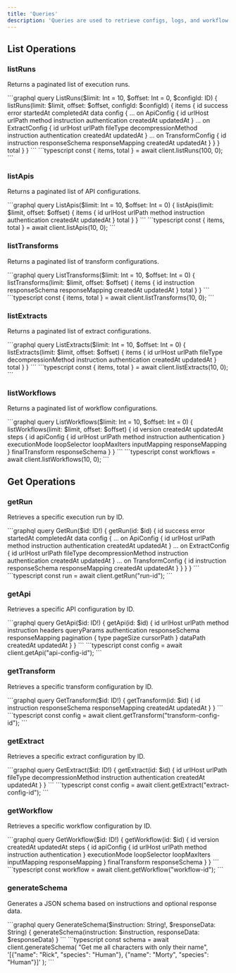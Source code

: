 ```yaml
---
title: 'Queries'
description: 'Queries are used to retrieve configs, logs, and workflow info.'
---
```


## List Operations

### listRuns
Returns a paginated list of execution runs.

<Tabs>
  <Tab title="GraphQL">
    ```graphql
    query ListRuns($limit: Int = 10, $offset: Int = 0, $configId: ID) {
      listRuns(limit: $limit, offset: $offset, configId: $configId) {
        items {
          id
          success
          error
          startedAt
          completedAt
          data
          config {
            ... on ApiConfig {
              id
              urlHost
              urlPath
              method
              instruction
              authentication
              createdAt
              updatedAt
            }
            ... on ExtractConfig {
              id
              urlHost
              urlPath
              fileType
              decompressionMethod
              instruction
              authentication
              createdAt
              updatedAt
            }
            ... on TransformConfig {
              id
              instruction
              responseSchema
              responseMapping
              createdAt
              updatedAt
            }
          }
        }
        total
      }
    }
    ```
  </Tab>
  <Tab title="Client">
    ```typescript
    const { items, total } = await client.listRuns(100, 0);
    ```
  </Tab>
</Tabs>

### listApis
Returns a paginated list of API configurations.

<Tabs>
  <Tab title="GraphQL">
    ```graphql
    query ListApis($limit: Int = 10, $offset: Int = 0) {
      listApis(limit: $limit, offset: $offset) {
        items {
          id
          urlHost
          urlPath
          method
          instruction
          authentication
          createdAt
          updatedAt
        }
        total
      }
    }
    ```
  </Tab>
  <Tab title="Client">
    ```typescript
    const { items, total } = await client.listApis(10, 0);
    ```
  </Tab>
</Tabs>

### listTransforms
Returns a paginated list of transform configurations.

<Tabs>
  <Tab title="GraphQL">
    ```graphql
    query ListTransforms($limit: Int = 10, $offset: Int = 0) {
      listTransforms(limit: $limit, offset: $offset) {
        items {
          id
          instruction
          responseSchema
          responseMapping
          createdAt
          updatedAt
        }
        total
      }
    }
    ```
  </Tab>
  <Tab title="Client">
    ```typescript
    const { items, total } = await client.listTransforms(10, 0);
    ```
  </Tab>
</Tabs>

### listExtracts
Returns a paginated list of extract configurations.

<Tabs>
  <Tab title="GraphQL">
    ```graphql
    query ListExtracts($limit: Int = 10, $offset: Int = 0) {
      listExtracts(limit: $limit, offset: $offset) {
        items {
          id
          urlHost
          urlPath
          fileType
          decompressionMethod
          instruction
          authentication
          createdAt
          updatedAt
        }
        total
      }
    }
    ```
  </Tab>
  <Tab title="Client">
    ```typescript
    const { items, total } = await client.listExtracts(10, 0);
    ```
  </Tab>
</Tabs>

### listWorkflows
Returns a paginated list of workflow configurations.

<Tabs>
  <Tab title="GraphQL">
    ```graphql
    query ListWorkflows($limit: Int = 10, $offset: Int = 0) {
      listWorkflows(limit: $limit, offset: $offset) {
        id
        version
        createdAt
        updatedAt
        steps {
          id
          apiConfig {
            id
            urlHost
            urlPath
            method
            instruction
            authentication
          }
          executionMode
          loopSelector
          loopMaxIters
          inputMapping
          responseMapping
        }
        finalTransform
        responseSchema
      }
    }
    ```
  </Tab>
  <Tab title="Client">
    ```typescript
    const workflows = await client.listWorkflows(10, 0);
    ```
  </Tab>
</Tabs>

## Get Operations

### getRun
Retrieves a specific execution run by ID.

<Tabs>
  <Tab title="GraphQL">
    ```graphql
    query GetRun($id: ID!) {
      getRun(id: $id) {
        id
        success
        error
        startedAt
        completedAt
        data
        config {
          ... on ApiConfig {
            id
            urlHost
            urlPath
            method
            instruction
            authentication
            createdAt
            updatedAt
          }
          ... on ExtractConfig {
            id
            urlHost
            urlPath
            fileType
            decompressionMethod
            instruction
            authentication
            createdAt
            updatedAt
          }
          ... on TransformConfig {
            id
            instruction
            responseSchema
            responseMapping
            createdAt
            updatedAt
          }
        }
      }
    }
    ```
  </Tab>
  <Tab title="Client">
    ```typescript
    const run = await client.getRun("run-id");
    ```
  </Tab>
</Tabs>

### getApi
Retrieves a specific API configuration by ID.

<Tabs>
  <Tab title="GraphQL">
    ```graphql
    query GetApi($id: ID!) {
      getApi(id: $id) {
        id
        urlHost
        urlPath
        method
        instruction
        headers
        queryParams
        authentication
        responseSchema
        responseMapping
        pagination {
          type
          pageSize
          cursorPath
        }
        dataPath
        createdAt
        updatedAt
      }
    }
    ```
  </Tab>
  <Tab title="Client">
    ```typescript
    const config = await client.getApi("api-config-id");
    ```
  </Tab>
</Tabs>

### getTransform
Retrieves a specific transform configuration by ID.

<Tabs>
  <Tab title="GraphQL">
    ```graphql
    query GetTransform($id: ID!) {
      getTransform(id: $id) {
        id
        instruction
        responseSchema
        responseMapping
        createdAt
        updatedAt
      }
    }
    ```
  </Tab>
  <Tab title="Client">
    ```typescript
    const config = await client.getTransform("transform-config-id");
    ```
  </Tab>
</Tabs>

### getExtract
Retrieves a specific extract configuration by ID.

<Tabs>
  <Tab title="GraphQL">
    ```graphql
    query GetExtract($id: ID!) {
      getExtract(id: $id) {
        id
        urlHost
        urlPath
        fileType
        decompressionMethod
        instruction
        authentication
        createdAt
        updatedAt
      }
    }
    ```
  </Tab>
  <Tab title="Client">
    ```typescript
    const config = await client.getExtract("extract-config-id");
    ```
  </Tab>
</Tabs>

### getWorkflow
Retrieves a specific workflow configuration by ID.

<Tabs>
  <Tab title="GraphQL">
    ```graphql
    query GetWorkflow($id: ID!) {
      getWorkflow(id: $id) {
        id
        version
        createdAt
        updatedAt
        steps {
          id
          apiConfig {
            id
            urlHost
            urlPath
            method
            instruction
            authentication
          }
          executionMode
          loopSelector
          loopMaxIters
          inputMapping
          responseMapping
        }
        finalTransform
        responseSchema
      }
    }
    ```
  </Tab>
  <Tab title="Client">
    ```typescript
    const workflow = await client.getWorkflow("workflow-id");
    ```
  </Tab>
</Tabs>

### generateSchema
Generates a JSON schema based on instructions and optional response data.

<Tabs>
  <Tab title="GraphQL">
    ```graphql
    query GenerateSchema($instruction: String!, $responseData: String) {
      generateSchema(instruction: $instruction, responseData: $responseData)
    }
    ```
  </Tab>
  <Tab title="Client">
    ```typescript
    const schema = await client.generateSchema(
      "Get me all characters with only their name",
      '[{"name": "Rick", "species": "Human"}, {"name": "Morty", "species": "Human"}]'
    );
    ```
